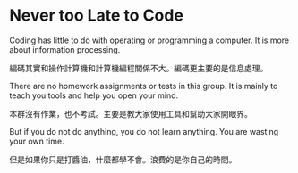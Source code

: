 # Never too Late to Code

Coding has little to do with operating or programming a computer. It is more about information processing.

編碼其實和操作計算機和計算機編程關係不大。編碼更主要的是信息處理。

There are no homework assignments or tests in this group. It is mainly to teach you tools and help you open your mind.

本群沒有作業，也不考試。主要是教大家使用工具和幫助大家開眼界。

But if you do not do anything, you do not learn anything. You are wasting your own time.

但是如果你只是打醬油，什麼都學不會。浪費的是你自己的時間。
